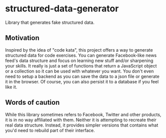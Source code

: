 # structured-data-generator

Library that generates fake structured data.

## Motivation

Inspired by the idea of "code kata", this project offers a way to generate structured data for code exercises.
You can generate Facebook-like news feed's data structure and focus on learning new stuff and/or sharpening your skills.
It really is just a set of functions that return a JavaScript object or a collection so it can be used with whatever you want.
You don't even need to setup a backend as you can save the data to a json file or generate it in the browser.
Of course, you can also persist it to a database if you feel like it.

## Words of caution

While this library sometimes refers to Facebook, Twitter and other products, it is in no way affiliated with them.
Neither it is attempting to recreate their real data structure.
Instead, it provides simpler versions that contains what you'd need to rebuild part of their interface.
